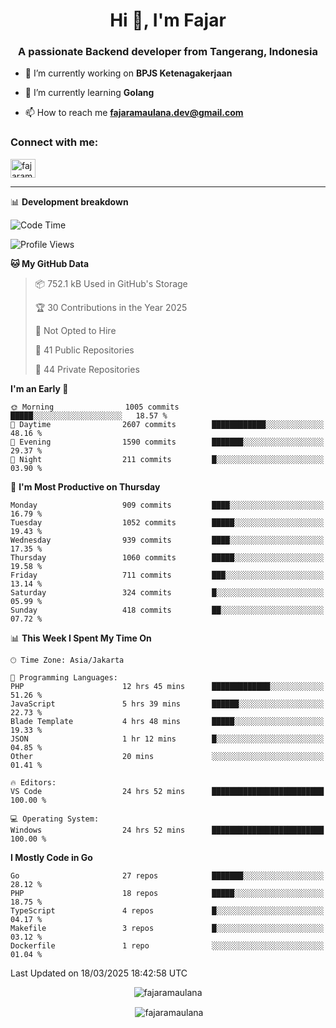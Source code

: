 <h1 align="center">Hi 👋, I'm Fajar</h1>
<h3 align="center">A passionate Backend developer from Tangerang, Indonesia</h3>

<!-- <p align="left"> <img src="https://komarev.com/ghpvc/?username=fajaramaulana&label=Profile%20views&color=0e75b6&style=flat" alt="fajaramaulana" /> </p> -->

- 🔭 I’m currently working on **BPJS Ketenagakerjaan**

- 🌱 I’m currently learning **Golang**

- 📫 How to reach me **fajaramaulana.dev@gmail.com**

<h3 align="left">Connect with me:</h3>
<p align="left">
<a href="https://linkedin.com/in/fajar-agus-maulana-73533a180/" target="blank"><img align="center" src="https://raw.githubusercontent.com/rahuldkjain/github-profile-readme-generator/master/src/images/icons/Social/linked-in-alt.svg" alt="fajaramaulana" height="30" width="40" /></a>
</p>

-------

📊 **Development breakdown**
<!--START_SECTION:waka-->
![Code Time](http://img.shields.io/badge/Code%20Time-2%2C825%20hrs%206%20mins-blue)

![Profile Views](http://img.shields.io/badge/Profile%20Views-3-blue)

**🐱 My GitHub Data** 

> 📦 752.1 kB Used in GitHub's Storage 
 > 
> 🏆 30 Contributions in the Year 2025
 > 
> 🚫 Not Opted to Hire
 > 
> 📜 41 Public Repositories 
 > 
> 🔑 44 Private Repositories 
 > 
**I'm an Early 🐤** 

```text
🌞 Morning                1005 commits        █████░░░░░░░░░░░░░░░░░░░░   18.57 % 
🌆 Daytime                2607 commits        ████████████░░░░░░░░░░░░░   48.16 % 
🌃 Evening                1590 commits        ███████░░░░░░░░░░░░░░░░░░   29.37 % 
🌙 Night                  211 commits         █░░░░░░░░░░░░░░░░░░░░░░░░   03.90 % 
```
📅 **I'm Most Productive on Thursday** 

```text
Monday                   909 commits         ████░░░░░░░░░░░░░░░░░░░░░   16.79 % 
Tuesday                  1052 commits        █████░░░░░░░░░░░░░░░░░░░░   19.43 % 
Wednesday                939 commits         ████░░░░░░░░░░░░░░░░░░░░░   17.35 % 
Thursday                 1060 commits        █████░░░░░░░░░░░░░░░░░░░░   19.58 % 
Friday                   711 commits         ███░░░░░░░░░░░░░░░░░░░░░░   13.14 % 
Saturday                 324 commits         █░░░░░░░░░░░░░░░░░░░░░░░░   05.99 % 
Sunday                   418 commits         ██░░░░░░░░░░░░░░░░░░░░░░░   07.72 % 
```


📊 **This Week I Spent My Time On** 

```text
🕑︎ Time Zone: Asia/Jakarta

💬 Programming Languages: 
PHP                      12 hrs 45 mins      █████████████░░░░░░░░░░░░   51.26 % 
JavaScript               5 hrs 39 mins       ██████░░░░░░░░░░░░░░░░░░░   22.73 % 
Blade Template           4 hrs 48 mins       █████░░░░░░░░░░░░░░░░░░░░   19.33 % 
JSON                     1 hr 12 mins        █░░░░░░░░░░░░░░░░░░░░░░░░   04.85 % 
Other                    20 mins             ░░░░░░░░░░░░░░░░░░░░░░░░░   01.41 % 

🔥 Editors: 
VS Code                  24 hrs 52 mins      █████████████████████████   100.00 % 

💻 Operating System: 
Windows                  24 hrs 52 mins      █████████████████████████   100.00 % 
```

**I Mostly Code in Go** 

```text
Go                       27 repos            ███████░░░░░░░░░░░░░░░░░░   28.12 % 
PHP                      18 repos            █████░░░░░░░░░░░░░░░░░░░░   18.75 % 
TypeScript               4 repos             █░░░░░░░░░░░░░░░░░░░░░░░░   04.17 % 
Makefile                 3 repos             █░░░░░░░░░░░░░░░░░░░░░░░░   03.12 % 
Dockerfile               1 repo              ░░░░░░░░░░░░░░░░░░░░░░░░░   01.04 % 
```




 Last Updated on 18/03/2025 18:42:58 UTC
<!--END_SECTION:waka-->
<p align="center"><img align="center" src="https://github-readme-stats.vercel.app/api/top-langs?username=fajaramaulana&show_icons=true&locale=en&layout=compact" alt="fajaramaulana" /></p>

<p align="center">&nbsp;<img align="center" src="https://github-readme-stats.vercel.app/api?username=fajaramaulana&show_icons=true&locale=en" alt="fajaramaulana" /></p>
